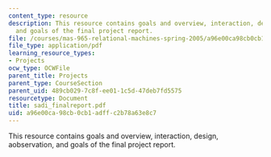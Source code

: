 ```yaml
---
content_type: resource
description: This resource contains goals and overview, interaction, design, aobservation,
  and goals of the final project report.
file: /courses/mas-965-relational-machines-spring-2005/a96e00ca98cb0cb1adffc2b78a63e8c7_sadi_finalreport.pdf
file_type: application/pdf
learning_resource_types:
- Projects
ocw_type: OCWFile
parent_title: Projects
parent_type: CourseSection
parent_uid: 489cb029-7c8f-ee01-1c5d-47deb7fd5575
resourcetype: Document
title: sadi_finalreport.pdf
uid: a96e00ca-98cb-0cb1-adff-c2b78a63e8c7
---
```

This resource contains goals and overview, interaction, design, aobservation, and goals of the final project report.


